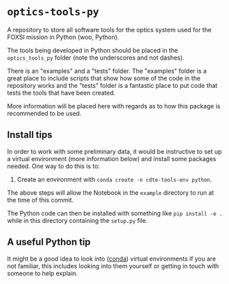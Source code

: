 # `optics-tools-py`

A repository to store all software tools for the optics system used for the FOXSI mission in Python (woo, Python).

The tools being developed in Python should be placed in the `optics_tools_py` folder (note the underscores and not dashes).

There is an "examples" and a "tests" folder. The "examples" folder is a great place to include scripts that show how some of the code in the repository works and the "tests" folder is a fantastic place to put code that tests the tools that have been created.

More information will be placed here with regards as to how this package is recommended to be used.

## Install tips

In order to work with some preliminary data, it would be instructive to set up a virtual environment (more information below) and install some packages needed. One way to do this is to:

1. Create an environment with `conda create -n cdte-tools-env python`.

The above steps will allow the Notebook in the `example` directory to run at the time of this commit.

The Python code can then be installed with something like `pip install -e .` while in this directory containing the `setup.py` file.

## A useful Python tip

It might be a good idea to look into ([conda](https://conda.io/projects/conda/en/latest/user-guide/tasks/manage-environments.html)) virtual environments if you are not familiar, this includes looking into them yourself or getting in touch with someone to help explain.
